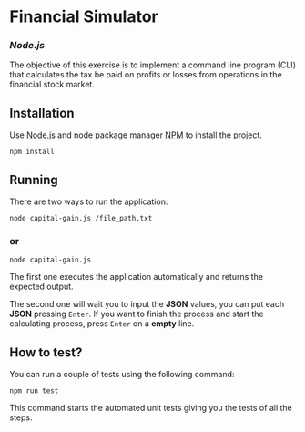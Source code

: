 # Financial Simulator
### *Node.js*

The objective of this exercise is to implement a command line program (CLI) that calculates the tax
be paid on profits or losses from operations in the financial stock market.

## Installation

Use [Node.js](https://nodejs.org/en/) and node package manager [NPM](https://www.npmjs.com/) to install the project.

```
npm install
```

## Running 

There are two ways to run the application:

```
node capital-gain.js /file_path.txt
```

### or

```
node capital-gain.js
```

The first one executes the application automatically and returns the expected output.

The second one will wait you to input the **JSON** values, you can put each **JSON** pressing `Enter`. If you want to finish the process and start the calculating process, press `Enter` on a **empty** line.

## How to test?

You can run a couple of tests using the following command:

```
npm run test
```

This command starts the automated unit tests giving you the tests of all the steps.
